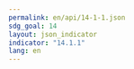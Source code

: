 ```yaml
---
permalink: en/api/14-1-1.json
sdg_goal: 14
layout: json_indicator
indicator: "14.1.1"
lang: en
---
```

